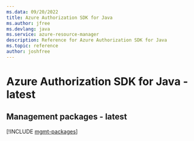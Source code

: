 ```yaml
---
ms.data: 09/20/2022
title: Azure Authorization SDK for Java
ms.author: jfree
ms.devlang: java
ms.service: azure-resource-manager
description: Reference for Azure Authorization SDK for Java
ms.topic: reference
author: joshfree
---
```

# Azure Authorization SDK for Java - latest

## Management packages - latest
[!INCLUDE [mgmt-packages](authorization-mgmt-index.md)]